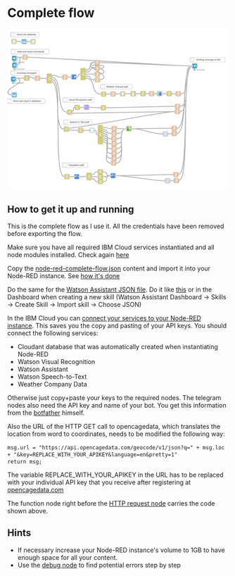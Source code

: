 # Complete flow
![Node-RED flow](../.ignoreImages/node-red_complete_flow.png)

## How to get it up and running
This is the complete flow as I use it. All the credentials have been removed before exporting the flow. 

Make sure you have all required IBM Cloud services instantiated and all node modules installed. Check again [here](https://github.com/RapTho/telegramBot/blob/master/README.md#requirements)

Copy the [node-red-complete-flow.json](https://github.com/RapTho/telegramBot/blob/master/build/node-red-complete-flow.json) content and import it into your Node-RED instance. See [how it's done](https://nodered.org/docs/user-guide/editor/workspace/import-export)

Do the same for the [Watson Assistant JSON file](https://github.com/RapTho/telegramBot/blob/master/build/skill-Telegram_Bot.json). Do it like [this](https://developer.ibm.com/tutorials/learn-how-to-export-import-a-watson-assistant-workspace/) or in the Dashboard when creating a new skill (Watson Assistant Dashboard -> Skills -> Create Skill -> Import skill -> Choose JSON)

In the IBM Cloud you can [connect your services to your Node-RED instance](https://cloud.ibm.com/docs/resources?topic=resources-connect_app). This saves you the copy and pasting of your API keys. You should connect the following services:
- Cloudant database that was automatically created when instantiating Node-RED
- Watson Visual Recognition
- Watson Assistant
- Watson Speech-to-Text
- Weather Company Data

Otherwise just copy+paste your keys to the required nodes. The telegram nodes also need the API key and name of your bot. You get this information from the [botfather](https://core.telegram.org/bots) himself.

Also the URL of the HTTP GET call to opencagedata, which translates the location from word to coordinates, needs to be modified the following way:

```
msg.url = "https://api.opencagedata.com/geocode/v1/json?q=" + msg.loc + "&key=REPLACE_WITH_YOUR_APIKEY&language=en&pretty=1"
return msg;
```
The variable REPLACE_WITH_YOUR_APIKEY in the URL has to be replaced with your individual API key that you receive after registering at [opencagedata.com](https://opencagedata.com/)

The function node right before the [HTTP request node](https://cookbook.nodered.org/http/simple-get-request) carries the code shown above.

## Hints
- If necessary increase your Node-RED instance's volume to 1GB to have enough space for all your content.
- Use the [debug node](https://nodered.org/docs/user-guide/nodes#debug) to find potential errors step by step
